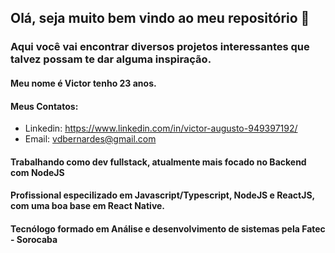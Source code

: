 ## Olá, seja muito bem vindo ao meu repositório 👋

### Aqui você vai encontrar diversos projetos interessantes que talvez possam te dar alguma inspiração.

#### Meu nome é Victor tenho 23 anos.

#### Meus Contatos:
* Linkedin: https://www.linkedin.com/in/victor-augusto-949397192/
* Email: vdbernardes@gmail.com

#### Trabalhando como dev fullstack, atualmente mais focado no Backend com NodeJS

#### Profissional especilizado em Javascript/Typescript, NodeJS e ReactJS, com uma boa base em React Native.

#### Tecnólogo formado em Análise e desenvolvimento de sistemas pela Fatec - Sorocaba

<!--
**VictorAugDB/VictorAugDB** is a ✨ _special_ ✨ repository because its `README.md` (this file) appears on your GitHub profile.

Here are some ideas to get you started:

- 🔭 I’m currently working on ...
- 🌱 I’m currently learning ...
- 👯 I’m looking to collaborate on ...
- 🤔 I’m looking for help with ...
- 💬 Ask me about ...
- 📫 How to reach me: ...
- 😄 Pronouns: ...
- ⚡ Fun fact: ...
-->
